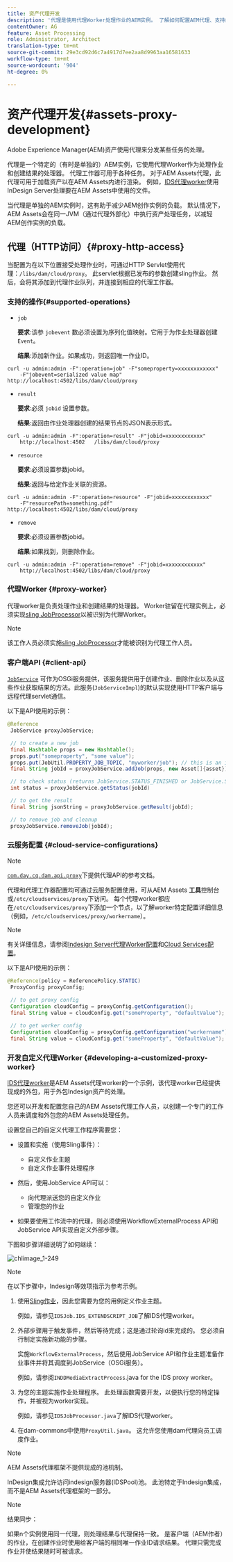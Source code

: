 ```yaml
---
title: 资产代理开发
description: '代理是使用代理Worker处理作业的AEM实例。 了解如何配置AEM代理、支持的操作、代理组件，以及如何开发自定义代理Worker。 '
contentOwner: AG
feature: Asset Processing
role: Administrator, Architect
translation-type: tm+mt
source-git-commit: 29e3cd92d6c7a4917d7ee2aa8d9963aa16581633
workflow-type: tm+mt
source-wordcount: '904'
ht-degree: 0%

---
```



# 资产代理开发{#assets-proxy-development}

Adobe Experience Manager(AEM)资产使用代理来分发某些任务的处理。

代理是一个特定的（有时是单独的）AEM实例，它使用代理Worker作为处理作业和创建结果的处理器。 代理工作器可用于各种任务。 对于AEM Assets代理，此代理可用于加载资产以在AEM Assets内进行渲染。 例如，[IDS代理worker](indesign.md)使用InDesign Server处理要在AEM Assets中使用的文件。

当代理是单独的AEM实例时，这有助于减少AEM创作实例的负载。 默认情况下，AEM Assets会在同一JVM（通过代理外部化）中执行资产处理任务，以减轻AEM创作实例的负载。

## 代理（HTTP访问）{#proxy-http-access}

当配置为在以下位置接受处理作业时，可通过HTTP Servlet使用代理：`/libs/dam/cloud/proxy`。 此servlet根据已发布的参数创建sling作业。 然后，会将其添加到代理作业队列，并连接到相应的代理工作器。

### 支持的操作{#supported-operations}

* `job`

   **要求**:该参 `jobevent` 数必须设置为序列化值映射。它用于为作业处理器创建`Event`。

   **结果**:添加新作业。如果成功，则返回唯一作业ID。

```shell
curl -u admin:admin -F":operation=job" -F"someproperty=xxxxxxxxxxxx"
    -F"jobevent=serialized value map" http://localhost:4502/libs/dam/cloud/proxy
```

* `result`

   **要求**:必须 `jobid` 设置参数。

   **结果**:返回由作业处理器创建的结果节点的JSON表示形式。

```shell
curl -u admin:admin -F":operation=result" -F"jobid=xxxxxxxxxxxx"
    http://localhost:4502   /libs/dam/cloud/proxy
```

* `resource`

   **要求**:必须设置参数jobid。

   **结果**:返回与给定作业关联的资源。

```shell
curl -u admin:admin -F":operation=resource" -F"jobid=xxxxxxxxxxxx"
    -F"resourcePath=something.pdf" http://localhost:4502/libs/dam/cloud/proxy
```

* `remove`

   **要求**:必须设置参数jobid。

   **结果**:如果找到，则删除作业。

```shell
curl -u admin:admin -F":operation=remove" -F"jobid=xxxxxxxxxxxx"
    http://localhost:4502/libs/dam/cloud/proxy
```

### 代理Worker {#proxy-worker}

代理worker是负责处理作业和创建结果的处理器。 Worker驻留在代理实例上，必须实现[sling JobProcessor](https://sling.apache.org/site/eventing-and-jobs.html)以被识别为代理Worker。

>[!NOTE]
>
>该工作人员必须实施[sling JobProcessor](https://sling.apache.org/site/eventing-and-jobs.html)才能被识别为代理工作人员。

### 客户端API {#client-api}

[`JobService`](https://helpx.adobe.com/experience-manager/6-4/sites/developing/using/reference-materials/javadoc/index.html) 可作为OSGi服务提供，该服务提供用于创建作业、删除作业以及从这些作业获取结果的方法。此服务(`JobServiceImpl`)的默认实现使用HTTP客户端与远程代理servlet通信。

以下是API使用的示例：

```java
@Reference
 JobService proxyJobService;

 // to create a new job
 final Hashtable props = new Hashtable();
 props.put("someproperty", "some value");
 props.put(JobUtil.PROPERTY_JOB_TOPIC, "myworker/job"); // this is an identifier of the worker
 final String jobId = proxyJobService.addJob(props, new Asset[]{asset});

 // to check status (returns JobService.STATUS_FINISHED or JobService.STATUS_INPROGRESS)
 int status = proxyJobService.getStatus(jobId)

 // to get the result
 final String jsonString = proxyJobService.getResult(jobId);

 // to remove job and cleanup
 proxyJobService.removeJob(jobId);
```

### 云服务配置 {#cloud-service-configurations}

>[!NOTE]
>
>[`com.day.cq.dam.api.proxy`](https://helpx.adobe.com/experience-manager/6-4/sites/developing/using/reference-materials/javadoc/com/day/cq/dam/api/proxy/package-summary.html)下提供代理API的参考文档。

代理和代理工作器配置均可通过云服务配置使用，可从AEM Assets **工具**&#x200B;控制台或`/etc/cloudservices/proxy`下访问。 每个代理worker都应在`/etc/cloudservices/proxy`下添加一个节点，以了解worker特定配置详细信息（例如，`/etc/cloudservices/proxy/workername`）。

>[!NOTE]
>
>有关详细信息，请参阅[Indesign Server代理Worker配置](indesign.md#configuring-the-proxy-worker-for-indesign-server)和[Cloud Services配置](../sites-developing/extending-cloud-config.md)。

以下是API使用的示例：

```java
@Reference(policy = ReferencePolicy.STATIC)
 ProxyConfig proxyConfig;
 
 // to get proxy config
 Configuration cloudConfig = proxyConfig.getConfiguration();
 final String value = cloudConfig.get("someProperty", "defaultValue");

 // to get worker config
 Configuration cloudConfig = proxyConfig.getConfiguration("workername");
 final String value = cloudConfig.get("someProperty", "defaultValue");
```

### 开发自定义代理Worker {#developing-a-customized-proxy-worker}

[IDS代理worker](indesign.md)是AEM Assets代理worker的一个示例，该代理worker已经提供现成的外包，用于外包Indesign资产的处理。

您还可以开发和配置您自己的AEM Assets代理工作人员，以创建一个专门的工作人员来调度和外包您的AEM Assets处理任务。

设置您自己的自定义代理工作程序需要您：

* 设置和实施（使用Sling事件）：

   * 自定义作业主题
   * 自定义作业事件处理程序

* 然后，使用JobService API可以：

   * 向代理派送您的自定义作业
   * 管理您的作业

* 如果要使用工作流中的代理，则必须使用WorkflowExternalProcess API和JobService API实现自定义外部步骤。

下图和步骤详细说明了如何继续：

![chlimage_1-249](assets/chlimage_1-249.png)

>[!NOTE]
>
>在以下步骤中，Indesign等效项指示为参考示例。

1. 使用[Sling作业](https://sling.apache.org/site/eventing-and-jobs.html)，因此您需要为您的用例定义作业主题。

   例如，请参见`IDSJob.IDS_EXTENDSCRIPT_JOB`了解IDS代理worker。

1. 外部步骤用于触发事件，然后等待完成；这是通过轮询id来完成的。 您必须自行制定实施新功能的步骤。

   实施`WorkflowExternalProcess`，然后使用JobService API和作业主题准备作业事件并将其调度到JobService（OSGi服务）。

   例如，请参阅`INDDMediaExtractProcess`.java for the IDS proxy worker。

1. 为您的主题实施作业处理程序。 此处理函数需要开发，以便执行您的特定操作，并被视为worker实现。

   例如，请参见`IDSJobProcessor.java`了解IDS代理worker。

1. 在dam-commons中使用`ProxyUtil.java`。 这允许您使用dam代理向员工调度作业。

>[!NOTE]
>
>AEM Assets代理框架不提供现成的池机制。
>
>InDesign集成允许访问indesign服务器(IDSPool)池。 此池特定于Indesign集成，而不是AEM Assets代理框架的一部分。

>[!NOTE]
>
>结果同步：
>
>如果n个实例使用同一代理，则处理结果与代理保持一致。 是客户端（AEM作者）的作业，在创建作业时使用给客户端的相同唯一作业ID请求结果。 代理只需完成作业并使结果随时可被请求。
